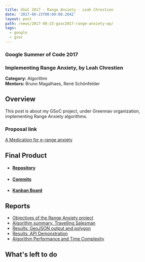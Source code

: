 ```yaml
---
title: GSoC 2017 - Range Anxiety - Leah Chrestien
date: '2017-08-23T00:00:00.284Z'
layout: post
path: /news/2017-08-23-gsoc2017-range-anxiety-wp/
tags:
  - google
  - gsoc
---
```


### Google Summer of Code 2017
### Implementing Range Anxiety, by Leah Chrestien

**Category:** Algorithm  
**Mentors:** Bruno Magalhaes, René Schönfelder

## Overview

This post is about my GSoC project, under Greennav organization, implementing Range Anxiety algorithms.

### Proposal link

[A Medication for e-range anxiety](https://summerofcode.withgoogle.com/serve/4562469270847488/)

## Final Product

  * #### [Repository](https://github.com/Greennav/range-anxiety)

  * #### [Commits](https://github.com/Greennav/range-anxiety/commits/master)

  * #### [Kanban Board](https://github.com/orgs/Greennav/projects/2)

## Reports

  * [Objectives of the Range Anxiety project](https://github.com/Greennav/range-anxiety/blob/master/docs/report1.pdf)
  * [Algorithm summary, Travelling Salesman](https://github.com/Greennav/range-anxiety/blob/master/docs/report2.pdf)
  * [Results: GeoJSON output and polygon](https://github.com/Greennav/range-anxiety/blob/master/docs/results1.pdf)
  * [Results: API Demonstration](https://github.com/Greennav/range-anxiety/blob/master/docs/results2.pdf)
  * [Algorithm Performance and Time Complexity](https://github.com/Greennav/range-anxiety/blob/master/docs/FinalReport.pdf)

## What's left to do
